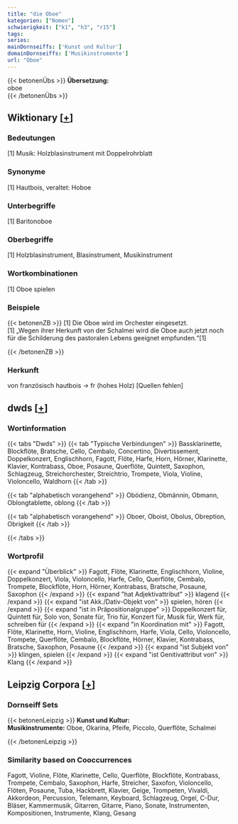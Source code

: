 ```yaml
---
title: "die Oboe"
kategorien: ["Nomen"]
schwierigkeit: ["k1", "h3", "r15"]
tags:
series:
mainDornseiffs: ['Kunst und Kultur']
domainDornseiffs: ['Musikinstrumente']
url: "Oboe"
---
```


{{< betonenÜbs >}}
**Übersetzung:**  
oboe  
{{< /betonenÜbs >}}

## Wiktionary [[+](https://de.wiktionary.org/wiki/Oboe)]

### Bedeutungen
[1] Musik: Holzblasinstrument mit Doppelrohrblatt  

### Synonyme
[1] Hautbois, veraltet: Hoboe  

### Unterbegriffe
[1] Baritonoboe  

### Oberbegriffe
[1] Holzblasinstrument, Blasinstrument, Musikinstrument  

### Wortkombinationen
[1] Oboe spielen  

### Beispiele
{{< betonenZB >}}
[1] Die Oboe wird im Orchester eingesetzt.  
[1] „Wegen ihrer Herkunft von der Schalmei wird die Oboe auch jetzt noch für die Schilderung des pastoralen Lebens geeignet empfunden.“[1]  

{{< /betonenZB >}}
### Herkunft
von französisch hautbois → fr (hohes Holz) [Quellen fehlen]  



## dwds [[+](https://www.dwds.de/wb/Oboe)]

### Wortinformation
{{< tabs "Dwds" >}}
{{< tab "Typische Verbindungen" >}}
Bassklarinette, Blockflöte, Bratsche, Cello, Cembalo, Concertino, Divertissement, Doppelkonzert, Englischhorn, Fagott, Flöte, Harfe, Horn, Hörner, Klarinette, Klavier, Kontrabass, Oboe, Posaune, Querflöte, Quintett, Saxophon, Schlagzeug, Streichorchester, Streichtrio, Trompete, Viola, Violine, Violoncello, Waldhorn
{{< /tab >}}

{{< tab "alphabetisch vorangehend" >}}
Obödienz, Obmännin, Obmann, Oblongtablette, oblong
{{< /tab >}}

{{< tab "alphabetisch vorangehend" >}}
Oboer, Oboist, Obolus, Obreption, Obrigkeit
{{< /tab >}}

{{< /tabs >}}

### Wortprofil
{{< expand "Überblick" >}} Fagott, Flöte, Klarinette, Englischhorn, Violine, Doppelkonzert, Viola, Violoncello, Harfe, Cello, Querflöte, Cembalo, Trompete, Blockflöte, Horn, Hörner, Kontrabass, Bratsche, Posaune, Saxophon {{< /expand >}}
{{< expand "hat Adjektivattribut" >}} klagend {{< /expand >}}
{{< expand "ist Akk./Dativ-Objekt von" >}} spielen, hören {{< /expand >}}
{{< expand "ist in Präpositionalgruppe" >}} Doppelkonzert für, Quintett für, Solo von, Sonate für, Trio für, Konzert für, Musik für, Werk für, schreiben für {{< /expand >}}
{{< expand "in Koordination mit" >}} Fagott, Flöte, Klarinette, Horn, Violine, Englischhorn, Harfe, Viola, Cello, Violoncello, Trompete, Querflöte, Cembalo, Blockflöte, Hörner, Klavier, Kontrabass, Bratsche, Saxophon, Posaune {{< /expand >}}
{{< expand "ist Subjekt von" >}} klingen, spielen {{< /expand >}}
{{< expand "ist Genitivattribut von" >}} Klang {{< /expand >}}

## Leipzig Corpora [[+](https://corpora.uni-leipzig.de/en/res?word=Oboe&corpusId=deu_newscrawl-public_2018)]

### Dornseiff Sets
{{< betonenLeipzig >}}
**Kunst und Kultur:**  
**Musikinstrumente:** Oboe, Okarina, Pfeife, Piccolo, Querflöte, Schalmei  

{{< /betonenLeipzig >}}

### Similarity based on Cooccurrences
Fagott, Violine, Flöte, Klarinette, Cello, Querflöte, Blockflöte, Kontrabass, Trompete, Cembalo, Saxophon, Harfe, Streicher, Saxofon, Violoncello, Flöten, Posaune, Tuba, Hackbrett, Klavier, Geige, Trompeten, Vivaldi, Akkordeon, Percussion, Telemann, Keyboard, Schlagzeug, Orgel, C-Dur, Bläser, Kammermusik, Gitarren, Gitarre, Piano, Sonate, Instrumenten, Kompositionen, Instrumente, Klang, Gesang

